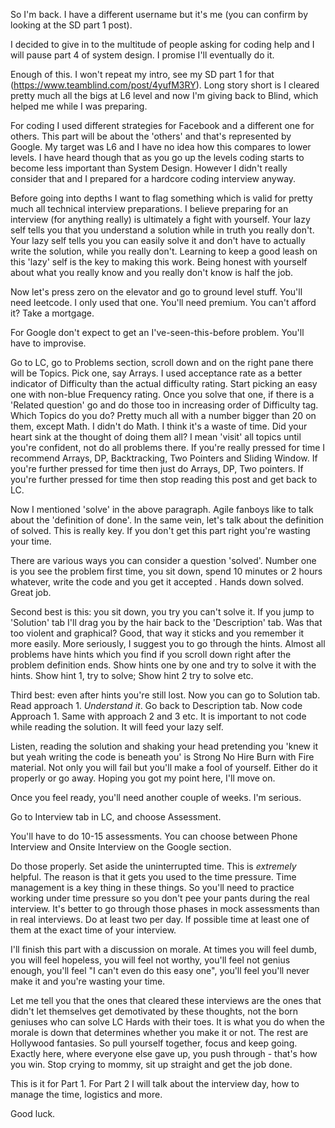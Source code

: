 So I'm back. I have a different username but it's me (you can confirm by looking at the SD part 1 post).

I decided to give in to the multitude of people asking for coding help and I will pause part 4 of system design. I promise I'll eventually do it.

Enough of this. I won't repeat my intro, see my SD part 1 for that (https://www.teamblind.com/post/4yufM3RY). Long story short is I cleared pretty much all the bigs at L6 level and now I'm giving back to Blind, which helped me while I was preparing.

For coding I used different strategies for Facebook and a different one for others. This part will be about the 'others' and that's represented by Google. My target was L6 and I have no idea how this compares to lower levels. I have heard though that as you go up the levels coding starts to become less important than System Design. However I didn't really consider that and I prepared for a hardcore coding interview anyway.

Before going into depths I want to flag something which is valid for pretty much all technical interview preparations. I believe preparing for an interview (for anything really) is ultimately a fight with yourself. Your lazy self tells you that you understand a solution while in truth you really don't. Your lazy self tells you you can easily solve it and don't have to actually write the solution, while you really don't. Learning to keep a good leash on this 'lazy' self is the key to making this work. Being honest with yourself about what you really know and you really don't know is half the job.

Now let's press zero on the elevator and go to ground level stuff. You'll need leetcode. I only used that one. You'll need premium. You can't afford it? Take a mortgage.

For Google don't expect to get an I've-seen-this-before problem. You'll have to improvise.

Go to LC, go to Problems section, scroll down and on the right pane there will be Topics. Pick one, say Arrays. I used acceptance rate as a better indicator of Difficulty than the actual difficulty rating. Start picking an easy one with non-blue Frequency rating. Once you solve that one, if there is a 'Related question' go and do those too in increasing order of Difficulty tag. Which Topics do you do? Pretty much all with a number bigger than 20 on them, except Math. I didn't do Math. I think it's a waste of time. Did your heart sink at the thought of doing them all? I mean 'visit' all topics until you're confident, not do all problems there. If you're really pressed for time I recommend Arrays, DP, Backtracking, Two Pointers and Sliding Window. If you're further pressed for time then just do Arrays, DP, Two pointers. If you're further pressed for time then stop reading this post and get back to LC.

Now I mentioned 'solve' in the above paragraph. Agile fanboys like to talk about the 'definition of done'. In the same vein, let's talk about the definition of solved. This is really key. If you don't get this part right you're wasting your time.

There are various ways you can consider a question 'solved'. Number one is you see the problem first time, you sit down, spend 10 minutes or 2 hours whatever, write the code and you get it accepted . Hands down solved. Great job.

Second best is this: you sit down, you try you can't solve it. If you jump to 'Solution' tab I'll drag you by the hair back to the 'Description' tab. Was that too violent and graphical? Good, that way it sticks and you remember it more easily. More seriously, I suggest you to go through the hints. Almost all problems have hints which you find if you scroll down right after the problem definition ends. Show hints one by one and try to solve it with the hints. Show hint 1, try to solve; Show hint 2 try to solve etc.

Third best: even after hints you're still lost. Now you can go to Solution tab. Read approach 1. *Understand it*. Go back to Description tab. Now code Approach 1. Same with approach 2 and 3 etc. It is important to not code while reading the solution. It will feed your lazy self.

Listen, reading the solution and shaking your head pretending you 'knew it but yeah writing the code is beneath you' is Strong No Hire Burn with Fire material. Not only you will fail but you'll make a fool of yourself. Either do it properly or go away. Hoping you got my point here, I'll move on.

Once you feel ready, you'll need another couple of weeks. I'm serious.

Go to Interview tab in LC, and choose Assessment.

You'll have to do 10-15 assessments. You can choose between Phone Interview and Onsite Interview on the Google section.

Do those properly. Set aside the uninterrupted time. This is *extremely* helpful. The reason is that it gets you used to the time pressure. Time management is a key thing in these things. So you'll need to practice working under time pressure so you don't pee your pants during the real interview. It's better to go through those phases in mock assessments than in real interviews. Do at least two per day. If possible time at least one of them at the exact time of your interview.

I'll finish this part with a discussion on morale. At times you will feel dumb, you will feel hopeless, you will feel not worthy, you'll feel not genius enough, you'll feel "I can't even do this easy one", you'll feel you'll never make it and you're wasting your time.

Let me tell you that the ones that cleared these interviews are the ones that didn't let themselves get demotivated by these thoughts, not the born geniuses who can solve LC Hards with their toes. It is what you do when the morale is down that determines whether you make it or not. The rest are Hollywood fantasies. So pull yourself together, focus and keep going. Exactly here, where everyone else gave up, you push through - that's how you win. Stop crying to mommy, sit up straight and get the job done.

This is it for Part 1. For Part 2 I will talk about the interview day, how to manage the time, logistics and more.

Good luck.
